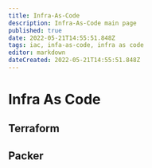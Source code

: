 ```yaml
---
title: Infra-As-Code
description: Infra-As-Code main page
published: true
date: 2022-05-21T14:55:51.848Z
tags: iac, infa-as-code, infra as code
editor: markdown
dateCreated: 2022-05-21T14:55:51.848Z
---
```


# Infra As Code

## Terraform

## Packer